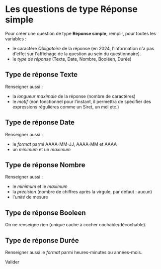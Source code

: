 # Les questions de type Réponse simple

Pour créer une question de type **Réponse simple**, remplir, pour toutes les variables :

- le caractère _Obligatoire_ de la réponse (en 2024, l'information n'a pas d'effet sur l'affichage de la question au sein du questionnaire).
- le _type de réponse_ (Texte, Date, Nombre, Booléen, Durée)

## Type de réponse Texte
Renseigner aussi : 

- la _longueur maximale_ de la réponse (nombre de caractères)
- le _motif_ (non fonctionnel pour l'instant, il permettra de spécifier des expressions régulières comme un Siret, un mèl etc.)

## Type de réponse Date
Renseigner aussi :

- le _format_ parmi AAAA-MM-JJ, AAAA-MM et AAAA 
- un _minimum_ et un _maximum_

## Type de réponse Nombre
Renseigner aussi :

- le _minimum_ et le _maximum_ 
- la _précision_ (nombre de chiffres après la virgule, par défaut : aucun)
- l'_unité_ de mesure

## Type de réponse Booleen
On ne renseigne rien (unique cache à cocher cochable/décochable).
  
## Type de réponse Durée
Renseigner aussi le _format_ parmi heures-minutes ou années-mois.


Valider
